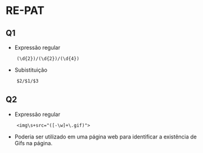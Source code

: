 # RE-PAT
## Q1
- Expressão regular
```
    (\d{2})/(\d{2})/(\d{4})
```
- Subistituição
```
    $2/$1/$3
```

## Q2
- Expressão regular
```
    <img\s+src="([-\w]+\.gif)">
```
- Poderia ser utilizado em uma página web para identificar a existência de Gifs na página. 